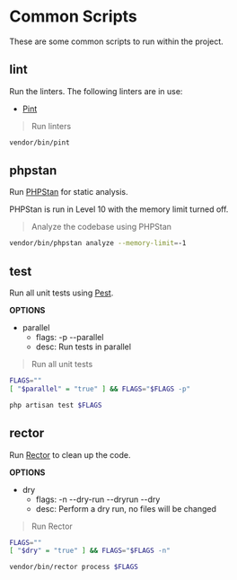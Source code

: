 # Common Scripts

These are some common scripts to run within the project.

## lint

Run the linters. The following linters are in use:

- [Pint](https://laravel.com/pint)

> Run linters

```sh
vendor/bin/pint
```

## phpstan

Run [PHPStan](https://phpstan.org) for static analysis.

PHPStan is run in Level 10 with the memory limit turned off.

> Analyze the codebase using PHPStan

```sh
vendor/bin/phpstan analyze --memory-limit=-1
```

## test

Run all unit tests using [Pest](https://pestphp.com).

**OPTIONS**
* parallel
    * flags: -p --parallel
    * desc: Run tests in parallel

> Run all unit tests

```sh
FLAGS=""
[ "$parallel" = "true" ] && FLAGS="$FLAGS -p"

php artisan test $FLAGS
```

## rector

Run [Rector](https://getrector.com) to clean up the code.

**OPTIONS**
* dry
    * flags: -n --dry-run --dryrun --dry
    * desc: Perform a dry run, no files will be changed

> Run Rector

```sh
FLAGS=""
[ "$dry" = "true" ] && FLAGS="$FLAGS -n"

vendor/bin/rector process $FLAGS
```
